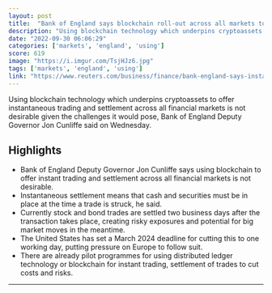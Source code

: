 ```yaml
---
layout: post
title:  "Bank of England says blockchain roll-out across all markets too challenging"
description: "Using blockchain technology which underpins cryptoassets to offer instantaneous trading and settlement across all financial markets is not desirable given the challenges it would pose, Bank of England Deputy Governor Jon Cunliffe said on Wednesday."
date: "2022-09-30 06:06:29"
categories: ['markets', 'england', 'using']
score: 619
image: "https://i.imgur.com/TsjHJz6.jpg"
tags: ['markets', 'england', 'using']
link: "https://www.reuters.com/business/finance/bank-england-says-instantaneous-trading-settlement-too-challenging-2022-09-28/"
---
```


Using blockchain technology which underpins cryptoassets to offer instantaneous trading and settlement across all financial markets is not desirable given the challenges it would pose, Bank of England Deputy Governor Jon Cunliffe said on Wednesday.

## Highlights

- Bank of England Deputy Governor Jon Cunliffe says using blockchain to offer instant trading and settlement across all financial markets is not desirable.
- Instantaneous settlement means that cash and securities must be in place at the time a trade is struck, he said.
- Currently stock and bond trades are settled two business days after the transaction takes place, creating risky exposures and potential for big market moves in the meantime.
- The United States has set a March 2024 deadline for cutting this to one working day, putting pressure on Europe to follow suit.
- There are already pilot programmes for using distributed ledger technology or blockchain for instant trading, settlement of trades to cut costs and risks.

---
